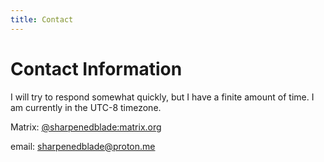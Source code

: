```yaml
---
title: Contact
---
```

# Contact Information

I will try to respond somewhat quickly, but I have a finite amount of time. I am currently in the UTC-8 timezone.

Matrix: [@sharpenedblade:matrix.org](https://matrix.to/#/@sharpenedblade:matrix.org)

email: [sharpenedblade@proton.me](mailto://sharpenedblade@proton.me)
